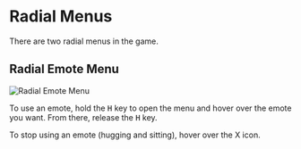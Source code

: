 # Radial Menus

There are two radial menus in the game.

## Radial Emote Menu

![Radial Emote Menu](../assets/essentials/radial_emote_menu.png)

To use an emote, hold the <kbd>H</kbd> key to open the menu and hover over the emote you want. From there, release the <kbd>H</kbd> key.

To stop using an emote (hugging and sitting), hover over the X icon.